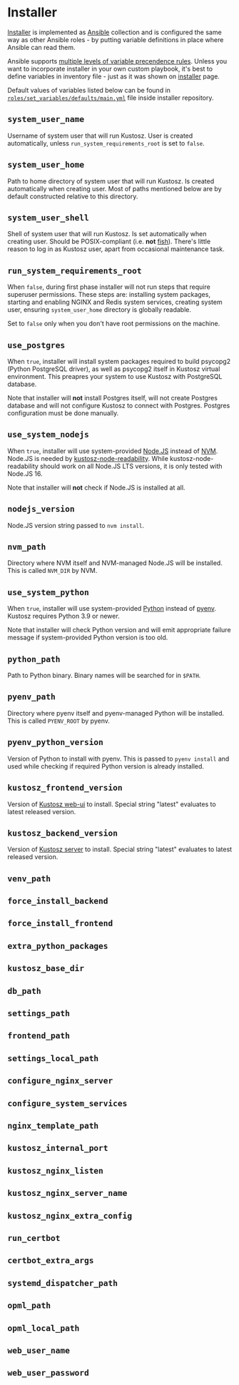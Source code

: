 # Installer

[Installer](../installation/vps-installer) is implemented as [Ansible](https://www.ansible.com/) collection and is configured the same way as other Ansible roles - by putting variable definitions in place where Ansible can read them.

Ansible supports [multiple levels of variable precendence rules](https://docs.ansible.com/ansible/latest/user_guide/playbooks_variables.html#variable-precedence-where-should-i-put-a-variable). Unless you want to incorporate installer in your own custom playbook, it's best to define variables in inventory file - just as it was shown on [installer](../installation/vps-installer.md#preparing-installation-environment) page.

Default values of variables listed below can be found in [`roles/set_variables/defaults/main.yml`](https://github.com/KustoszApp/kustosz-installer/blob/main/roles/set_variables/defaults/main.yml) file inside installer repository.

## `system_user_name`

Username of system user that will run Kustosz. User is created automatically, unless `run_system_requirements_root` is set to `false`.

## `system_user_home`

Path to home directory of system user that will run Kustosz. Is created automatically when creating user. Most of paths mentioned below are by default constructed relative to this directory.

## `system_user_shell`

Shell of system user that will run Kustosz. Is set automatically when creating user. Should be POSIX-compliant (i.e. **not** [fish](https://fishshell.com/)). There's little reason to log in as Kustosz user, apart from occasional maintenance task.

## `run_system_requirements_root`

When `false`, during first phase installer will not run steps that require superuser permissions. These steps are: installing system packages, starting and enabling NGINX and Redis system services, creating system user, ensuring `system_user_home` directory is globally readable.

Set to `false` only when you don't have root permissions on the machine.

## `use_postgres`

When `true`, installer will install system packages required to build psycopg2 (Python PostgreSQL driver), as well as psycopg2 itself in Kustosz virtual environment. This preapres your system to use Kustosz with PostgreSQL database.

Note that installer will **not** install Postgres itself, will not create Postgres database and will not configure Kustosz to connect with Postgres. Postgres configuration must be done manually.

## `use_system_nodejs`

When `true`, installer will use system-provided [Node.JS](https://nodejs.org/) instead of [NVM](https://github.com/nvm-sh/nvm). Node.JS is needed by [kustosz-node-readability](https://github.com/KustoszApp/kustosz-node-readability). While kustosz-node-readability should work on all Node.JS LTS versions, it is only tested with Node.JS 16.

Note that installer will **not** check if Node.JS is installed at all.

## `nodejs_version`

Node.JS version string passed to `nvm install`.

## `nvm_path`

Directory where NVM itself and NVM-managed Node.JS will be installed. This is called `NVM_DIR` by NVM.

## `use_system_python`

When `true`, installer will use system-provided [Python](https://www.python.org/) instead of [pyenv](https://github.com/pyenv/pyenv). Kustosz requires Python 3.9 or newer.

Note that installer will check Python version and will emit appropriate failure message if system-provided Python version is too old.

## `python_path`

Path to Python binary. Binary names will be searched for in `$PATH`.

## `pyenv_path`

Directory where pyenv itself and pyenv-managed Python will be installed. This is called `PYENV_ROOT` by pyenv.

## `pyenv_python_version`

Version of Python to install with pyenv. This is passed to `pyenv install` and used while checking if required Python version is already installed.

## `kustosz_frontend_version`

Version of [Kustosz web-ui](https://github.com/KustoszApp/web-ui) to install. Special string "latest" evaluates to latest released version.

## `kustosz_backend_version`

Version of [Kustosz server](https://github.com/KustoszApp/server) to install. Special string "latest" evaluates to latest released version.

## `venv_path`

## `force_install_backend`

## `force_install_frontend`

## `extra_python_packages`

## `kustosz_base_dir`

## `db_path`

## `settings_path`

## `frontend_path`

## `settings_local_path`

## `configure_nginx_server`

## `configure_system_services`

## `nginx_template_path`

## `kustosz_internal_port`

## `kustosz_nginx_listen`

## `kustosz_nginx_server_name`

## `kustosz_nginx_extra_config`

## `run_certbot`

## `certbot_extra_args`

## `systemd_dispatcher_path`

## `opml_path`

## `opml_local_path`

## `web_user_name`

## `web_user_password`
